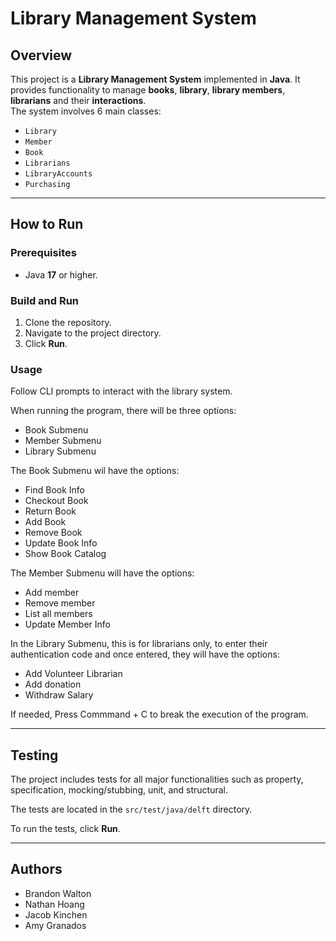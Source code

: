 # Library Management System

## Overview
This project is a **Library Management System** implemented in **Java**. It provides functionality to manage **books**, **library**, **library members**, **librarians** and their **interactions**.  
The system involves 6 main classes:
- `Library`
- `Member`
- `Book`
- `Librarians`
- `LibraryAccounts`
- `Purchasing`
---

## How to Run

### Prerequisites
- Java **17** or higher.

### Build and Run
1. Clone the repository.  
2. Navigate to the project directory.  
3. Click **Run**.

### Usage
Follow CLI prompts to interact with the library system.

When running the program, there will be three options: 
- Book Submenu
- Member Submenu 
- Library Submenu 

The Book Submenu wil have the options: 
- Find Book Info
- Checkout Book 
- Return Book 
- Add Book 
- Remove Book 
- Update Book Info
- Show Book Catalog 

The Member Submenu will have the options: 
- Add member
- Remove member
- List all members
- Update Member Info

In the Library Submenu, this is for librarians only, to enter their authentication code and once entered, they will have the options: 
- Add Volunteer Librarian 
- Add donation 
- Withdraw Salary 

If needed, Press Commmand + C to break the execution of the program. 


---

## Testing
The project includes tests for all major functionalities such as property, specification, mocking/stubbing, unit, and structural. 

The tests are located in the `src/test/java/delft` directory.  

To run the tests, click **Run**.

---

## Authors
- Brandon Walton  
- Nathan Hoang  
- Jacob Kinchen  
- Amy Granados
